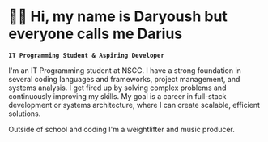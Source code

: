 # 🏋️‍♂️ Hi, my name is Daryoush but everyone calls me Darius

**`IT Programming Student & Aspiring Developer`**

I'm an IT Programming student at NSCC. I have a strong foundation in several coding languages and frameworks, project management, and systems analysis. I get fired up by solving complex problems and continuously improving my skills. My goal is a career in full-stack development or systems architecture, where I can create scalable, efficient solutions.

Outside of school and coding I'm a weightlifter and music producer.

<!--
**DaryoushSehatzadeh/DaryoushSehatzadeh** is a ✨ _special_ ✨ repository because its `README.md` (this file) appears on your GitHub profile.

Here are some ideas to get you started:

- 🔭 I’m currently working on ...
- 🌱 I’m currently learning ...
- 👯 I’m looking to collaborate on ...
- 🤔 I’m looking for help with ...
- 💬 Ask me about ...
- 📫 How to reach me: ...
- 😄 Pronouns: ...
- ⚡ Fun fact: ...
-->

